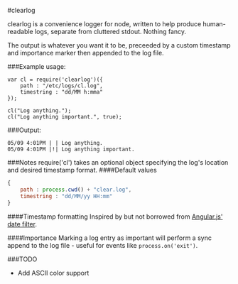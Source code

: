 #clearlog

clearlog is a convenience logger for node, written to help produce human-readable logs, separate from cluttered stdout. Nothing fancy.

The output is whatever you want it to be, preceeded by a custom timestamp and importance marker then appended to the log file.

###Example usage:

```node
var cl = require('clearlog')({
	path : "/etc/logs/cl.log",
	timestring : "dd/MM h:mma"
});

cl("Log anything.");
cl("Log anything important.", true);
```

###Output:

```
05/09 4:01PM | | Log anything.
05/09 4:01PM |!| Log anything important.
```

###Notes
require('cl') takes an optional object specifying the log's location and desired timestamp format.
####Default values

```javascript
{
    path : process.cwd() + "clear.log",
    timestring : "dd/MM/yy HH:mm"
}
```
####Timestamp formatting
Inspired by but not borrowed from [Angular.js' date filter](https://docs.angularjs.org/api/ng/filter/date).

####Importance
Marking a log entry as important will perform a sync append to the log file - useful for events like `process.on('exit')`.


###TODO
* Add ASCII color support